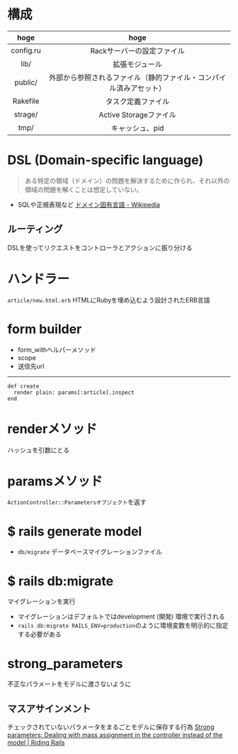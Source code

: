 # 構成
| hoge | hoge |
| :----: | :---: |
| config.ru | Rackサーバーの設定ファイル |
| lib/ | 拡張モジュール |
| public/ | 外部から参照されるファイル（静的ファイル・コンパイル済みアセット） |
| Rakefile | タスク定義ファイル |
| strage/ | Active Storageファイル |
| tmp/ | キャッシュ、pid |

# DSL (Domain-specific language)
> ある特定の領域（ドメイン）の問題を解決するために作られ、それ以外の領域の問題を解くことは想定していない。
- SQLや正規表現など
[ドメイン固有言語 - Wikipedia](https://ja.wikipedia.org/wiki/%E3%83%89%E3%83%A1%E3%82%A4%E3%83%B3%E5%9B%BA%E6%9C%89%E8%A8%80%E8%AA%9E)

## ルーティング
DSLを使ってリクエストをコントローラとアクションに振り分ける

# ハンドラー
`article/new.html.erb`
HTMLにRubyを埋め込むよう設計されたERB言語

# form builder
- form_withヘルパーメソッド
- scope
- 送信先url
---
```
def create
  render plain: params[:article].inspect
end
```

# renderメソッド
ハッシュを引数にとる

# paramsメソッド
`ActionController::Parametersオブジェクト`を返す

# $ rails generate model
- `db/migrate`
データベースマイグレーションファイル

# $ rails db:migrate
マイグレーションを実行
- マイグレーションはデフォルトではdevelopment (開発) 環境で実行される
- `rails db:migrate RAILS_ENV=production`のように環境変数を明示的に指定する必要がある

# strong_parameters
不正なパラメートをモデルに渡さないように
## マスアサインメント
チェックされていないパラメータをまるごとモデルに保存する行為
[Strong parameters: Dealing with mass assignment in the controller instead of the model | Riding Rails](https://weblog.rubyonrails.org/2012/3/21/strong-parameters/)



